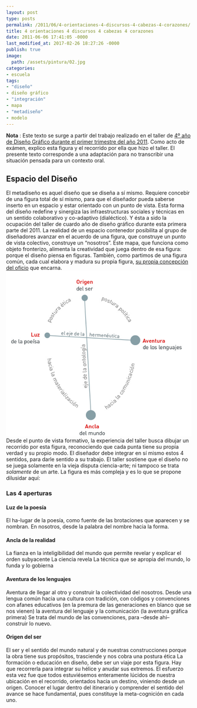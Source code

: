 ```yaml
---
layout: post
type: posts
permalink: /2011/06/4-orientaciones-4-discursos-4-cabezas-4-corazones/
title: 4 orientaciones 4 discursos 4 cabezas 4 corazones
date: 2011-06-06 17:41:05 -0000
last_modified_at: 2017-02-26 18:27:26 -0000
publish: true
image:
  path: /assets/pintura/02.jpg
categories:
- escuela
tags:
- "diseño"
- diseño gráfico
- "integración"
- mapa
- "metadiseño"
- modelo
---
```

**Nota** : Este texto se surge a partir del trabajo realizado en el taller de [4º año de Diseño Gráfico durante el primer trimestre del año 2011](http://wiki.ead.pucv.cl/index.php/4%C2%BA_DG_2011 "Documentación del taller en Casiopea"). Como acto de exámen, explico esta figura y el recorrido por ella que hizo el taller. El presente texto corresponde a una adaptación para no transcribir una situación pensada para un contexto oral.

## Espacio del Diseño

El metadiseño es aquel diseño que se diseña a sí mismo. Requiere concebir de una figura total de sí mismo, para que el diseñador pueda saberse inserto en un espacio y estar orientado con un punto de vista. Esta forma del diseño redefine y sinergiza las infraestructuras sociales y técnicas en un sentido colaborativo y co-adaptivo (dialéctico). Y ésta a sido la ocupación del taller de cuardo año de diseño gráfico durante esta primera parte del 2011. La realidad de un espacio contenedor posibilita al grupo de diseñadores avanzar en el acuerdo de una figura, que construye un punto de vista colectivo, construye un “nosotros”. Este mapa, que funciona como objeto fronterizo, alimenta la creatividad que juega dentro de esa figura: porque el diseño piensa en figuras. También, como partimos de una figura común, cada cual elabora y madura su propia figura, [su propia concepción del oficio](http://wiki.ead.pucv.cl/index.php/Modelos_Visuales_del_Dise%C3%B1o_%282011%29 "las figuras de todos") que encarna. [![](/assets/uploads/2011/06/mapa-cruz.jpg)](/assets/uploads/2011/06/mapa-cruz.jpg) Desde el punto de vista formativo, la experiencia del taller busca dibujar un recorrido por esta figura, reconociendo que cada punta tiene su propia verdad y su propio modo. El diseñador debe integrar en sí mismo estos 4 sentidos, para darle sentido a su trabajo. El taller sostiene que el diseño no se juega solamente en la vieja disputa ciencia-arte; ni tampoco se trata _solamente_ de un arte. La figura es más compleja y es lo que se propone dilusidar aquí:

### Las 4 aperturas

#### Luz de la poesía

El ha-lugar de la poesía, como fuente de las brotaciones que aparecen y se nombran. En nosotros, desde la palabra del nombre hacia la forma.

#### Ancla de la realidad

La fianza en la inteligibilidad del mundo que permite revelar y explicar el orden subyacente La ciencia revela La técnica que se apropia del mundo, lo funda y lo gobierna

#### Aventura de los lenguajes

Aventura de llegar al otro y construir la colectividad del nosotros. Desde una lengua común hacia una cultura con tradición, con códigos y convenciones con afanes educativos (en la premura de las generaciones en blanco que se nos vienen) la aventura del lenguaje y la comunicación (la aventura gráfica primera) Se trata del mundo de las convenciones, para –desde ahí– construir lo nuevo.

#### Origen del ser

El ser y el sentido del mundo natural y de nuestras construcciones porque la obra tiene sus propósitos, trasciende y nos cobra una postura ética La formación o educación en diseño, debe ser un viaje por esta figura. Hay que recorrerla para integrar su hélice y anudar sus extremos. El esfuerzo esta vez fue que todos estuviésemos enteramente lúcidos de nuestra ubicación en el recorrido, orientados hacia un destino, viniendo desde un origen. Conocer el lugar dentro del itinerario y comprender el sentido del avance se hace fundamental, pues constituye la meta-cognición en cada uno.
